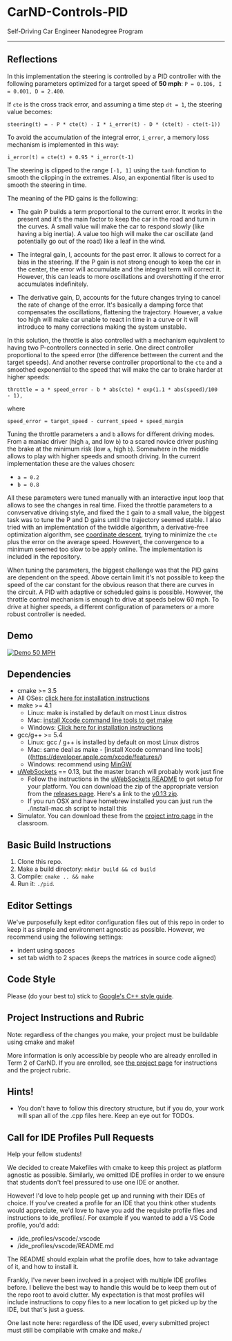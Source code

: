 # CarND-Controls-PID
Self-Driving Car Engineer Nanodegree Program

---

## Reflections

In this implementation the steering is controlled by a PID controller with the following parameters optimized for a target speed of **50 mph**: `P = 0.106, I = 0.001, D = 2.400`.

If `cte` is the cross track error, and assuming a time step `dt = 1`, the steering value becomes:

	steering(t) = - P * cte(t) - I * i_error(t) - D * (cte(t) - cte(t-1))
	
To avoid the accumulation of the integral error, `i_error`, a memory loss mechanism is implemented in this way: 
	
	i_error(t) = cte(t) + 0.95 * i_error(t-1)
	
The steering is clipped to the range `[-1, 1]` using the `tanh` function to smooth the clipping in the extremes. Also, an exponential filter is used to smooth the steering in time.

The meaning of the PID gains is the following:

* The gain P builds a term proportional to the current error. It works in the present and it's the main factor to keep the car in the road and turn in the curves. A small value will make the car to respond slowly (like having a big inertia). A value too high will make the car oscillate (and potentially go out of the road) like a leaf in the wind. 

* The integral gain, I, accounts for the past error. It allows to correct for a bias in the steering. If the P gain is not strong enough to keep the car in the center, the error will accumulate and the integral term will correct it. However, this can leads to more oscillations and overshotting if the error accumulates indefinitely. 

* The derivative gain, D, accounts for the future changes trying to cancel the rate of change of the error. It's basically a damping force that compensates the oscillations, flattening the trajectory. However, a value too high will make car unable to react in time in a curve or it will introduce to many corrections making the system unstable.

In this solution, the throttle is also controlled with a mechanism equivalent to having two P-controllers connected in serie. One direct controller proportional to the speed error (the difference bettween the current and the target speeds). And another reverse controller proportional to the `cte` and a smoothed exponential to the speed that will make the car to brake harder at higher speeds:

	throttle = a * speed_error - b * abs(cte) * exp(1.1 * abs(speed)/100  - 1),

where 
	
	speed_error = target_speed - current_speed + speed_margin	

Tuning the throttle parameters `a` and `b` allows for different driving modes. From a maniac driver (high `a`, and low `b`) to a scared novice driver pushing the brake at the minimum risk (low `a`, high `b`). Somewhere in the middle allows to play with higher speeds and smooth driving. In the current implementation these are the values chosen:

* `a = 0.2`
* `b = 0.8`

All these parameters were tuned manually with an interactive input loop that allows to see the changes in real time. Fixed the throttle parameters to a convservative driving style, and fixed the `I` gain to a small value, the biggest task was to tune the P and D gains until the trajectory seemed stable. I also tried with an implementation of the twiddle algorithm, a derivative-free optimization algorithm, see [coordinate descent](https://en.wikipedia.org/wiki/Coordinate_descent), trying to minimize the `cte` plus the error on the average speed. Howevert, the convergence to a minimum seemed too slow to be apply online. The implementation is included in the repository.

When tuning the parameters, the biggest challenge was that the PID gains are dependent on the speed. Above certain limit it's not possible to keep the speed of the car constant for the obvious reason that there are curves in the circuit. A PID with adaptive or scheduled gains is possible. However, the throttle control mechanism is enough to drive at speeds below 60 mph. To drive at higher speeds, a different configuration of parameters or a more robust controller is needed.

## Demo

[![Demo 50 MPH](video.gif)](video.mp4)

## Dependencies

* cmake >= 3.5
 * All OSes: [click here for installation instructions](https://cmake.org/install/)
* make >= 4.1
  * Linux: make is installed by default on most Linux distros
  * Mac: [install Xcode command line tools to get make](https://developer.apple.com/xcode/features/)
  * Windows: [Click here for installation instructions](http://gnuwin32.sourceforge.net/packages/make.htm)
* gcc/g++ >= 5.4
  * Linux: gcc / g++ is installed by default on most Linux distros
  * Mac: same deal as make - [install Xcode command line tools]((https://developer.apple.com/xcode/features/)
  * Windows: recommend using [MinGW](http://www.mingw.org/)
* [uWebSockets](https://github.com/uWebSockets/uWebSockets) == 0.13, but the master branch will probably work just fine
  * Follow the instructions in the [uWebSockets README](https://github.com/uWebSockets/uWebSockets/blob/master/README.md) to get setup for your platform. You can download the zip of the appropriate version from the [releases page](https://github.com/uWebSockets/uWebSockets/releases). Here's a link to the [v0.13 zip](https://github.com/uWebSockets/uWebSockets/archive/v0.13.0.zip).
  * If you run OSX and have homebrew installed you can just run the ./install-mac.sh script to install this
* Simulator. You can download these from the [project intro page](https://github.com/udacity/CarND-PID-Control-Project/releases) in the classroom.

## Basic Build Instructions

1. Clone this repo.
2. Make a build directory: `mkdir build && cd build`
3. Compile: `cmake .. && make`
4. Run it: `./pid`. 

## Editor Settings

We've purposefully kept editor configuration files out of this repo in order to
keep it as simple and environment agnostic as possible. However, we recommend
using the following settings:

* indent using spaces
* set tab width to 2 spaces (keeps the matrices in source code aligned)

## Code Style

Please (do your best to) stick to [Google's C++ style guide](https://google.github.io/styleguide/cppguide.html).

## Project Instructions and Rubric

Note: regardless of the changes you make, your project must be buildable using
cmake and make!

More information is only accessible by people who are already enrolled in Term 2
of CarND. If you are enrolled, see [the project page](https://classroom.udacity.com/nanodegrees/nd013/parts/40f38239-66b6-46ec-ae68-03afd8a601c8/modules/f1820894-8322-4bb3-81aa-b26b3c6dcbaf/lessons/e8235395-22dd-4b87-88e0-d108c5e5bbf4/concepts/6a4d8d42-6a04-4aa6-b284-1697c0fd6562)
for instructions and the project rubric.

## Hints!

* You don't have to follow this directory structure, but if you do, your work
  will span all of the .cpp files here. Keep an eye out for TODOs.

## Call for IDE Profiles Pull Requests

Help your fellow students!

We decided to create Makefiles with cmake to keep this project as platform
agnostic as possible. Similarly, we omitted IDE profiles in order to we ensure
that students don't feel pressured to use one IDE or another.

However! I'd love to help people get up and running with their IDEs of choice.
If you've created a profile for an IDE that you think other students would
appreciate, we'd love to have you add the requisite profile files and
instructions to ide_profiles/. For example if you wanted to add a VS Code
profile, you'd add:

* /ide_profiles/vscode/.vscode
* /ide_profiles/vscode/README.md

The README should explain what the profile does, how to take advantage of it,
and how to install it.

Frankly, I've never been involved in a project with multiple IDE profiles
before. I believe the best way to handle this would be to keep them out of the
repo root to avoid clutter. My expectation is that most profiles will include
instructions to copy files to a new location to get picked up by the IDE, but
that's just a guess.

One last note here: regardless of the IDE used, every submitted project must
still be compilable with cmake and make./
